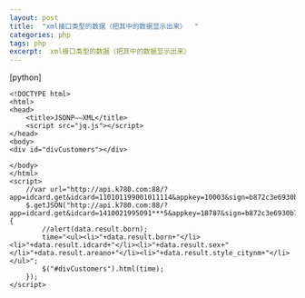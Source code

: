 ```yaml
---
layout: post
title:  "xml接口类型的数据（把其中的数据显示出来）  "
categories: php
tags: php 
excerpt:  xml接口类型的数据（把其中的数据显示出来） 
---
```


[python] 

    <!DOCTYPE html>  
    <html>  
    <head>  
        <title>JSONP——XML</title>  
        <script src="jq.js"></script>  
    </head>  
    <body>  
    <div id="divCustomers"></div>  
      
    </body>  
    </html>  
    <script>  
        //var url="http://api.k780.com:88/?app=idcard.get&idcard=110101199001011114&appkey=10003&sign=b872c3e6930b7fb3576c776deede6a83&format=json&jsoncallback=?";  
        $.getJSON("http://api.k780.com:88/?app=idcard.get&idcard=1410021995091***5&appkey=18787&sign=b872c3e6930b7fb3576c776deede6a83&format=json&jsoncallback=?",function(data){  
            //alert(data.result.born);  
            time="<ul><li>"+data.result.born+"</li><li>"+data.result.idcard+"</li><li>"+data.result.sex+"</li>"+data.result.areano+"</li><li>"+data.result.style_citynm+"</li></ul>";  
            $("#divCustomers").html(time);  
        });  
    </script>  
